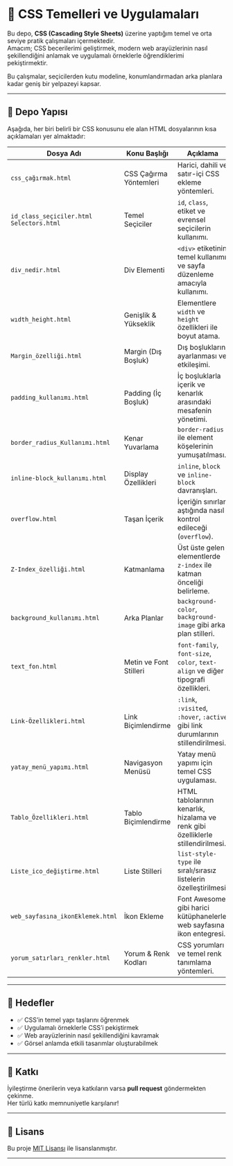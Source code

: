 # 🎨 CSS Temelleri ve Uygulamaları

Bu depo, **CSS (Cascading Style Sheets)** üzerine yaptığım temel ve orta seviye pratik çalışmaları içermektedir.  
Amacım; CSS becerilerimi geliştirmek, modern web arayüzlerinin nasıl şekillendiğini anlamak ve uygulamalı örneklerle öğrendiklerimi pekiştirmektir.

Bu çalışmalar, seçicilerden kutu modeline, konumlandırmadan arka planlara kadar geniş bir yelpazeyi kapsar.

---

## 📂 Depo Yapısı

Aşağıda, her biri belirli bir CSS konusunu ele alan HTML dosyalarının kısa açıklamaları yer almaktadır:

| Dosya Adı | Konu Başlığı | Açıklama |
|----------|---------------|-----------|
| `css_çağırmak.html` | CSS Çağırma Yöntemleri | Harici, dahili ve satır-içi CSS ekleme yöntemleri. |
| `id_class_seçiciler.html` <br> `Selectors.html` | Temel Seçiciler | `id`, `class`, etiket ve evrensel seçicilerin kullanımı. |
| `div_nedir.html` | Div Elementi | `<div>` etiketinin temel kullanımı ve sayfa düzenleme amacıyla kullanımı. |
| `wıdth_height.html` | Genişlik & Yükseklik | Elementlere `width` ve `height` özellikleri ile boyut atama. |
| `Margin_özelliği.html` | Margin (Dış Boşluk) | Dış boşlukların ayarlanması ve etkileşimi. |
| `padding_kullanımı.html` | Padding (İç Boşluk) | İç boşluklarla içerik ve kenarlık arasındaki mesafenin yönetimi. |
| `border_radius_Kullanımı.html` | Kenar Yuvarlama | `border-radius` ile element köşelerinin yumuşatılması. |
| `inline-block_kullanımı.html` | Display Özellikleri | `inline`, `block` ve `inline-block` davranışları. |
| `overflow.html` | Taşan İçerik | İçeriğin sınırları aştığında nasıl kontrol edileceği (`overflow`). |
| `Z-Index_özelliği.html` | Katmanlama | Üst üste gelen elementlerde `z-index` ile katman önceliği belirleme. |
| `background_kullanımı.html` | Arka Planlar | `background-color`, `background-image` gibi arka plan stilleri. |
| `text_fon.html` | Metin ve Font Stilleri | `font-family`, `font-size`, `color`, `text-align` ve diğer tipografi özellikleri. |
| `Link-Özellikleri.html` | Link Biçimlendirme | `:link`, `:visited`, `:hover`, `:active` gibi link durumlarının stillendirilmesi. |
| `yatay_menü_yapımı.html` | Navigasyon Menüsü | Yatay menü yapımı için temel CSS uygulaması. |
| `Tablo_Özellikleri.html` | Tablo Biçimlendirme | HTML tablolarının kenarlık, hizalama ve renk gibi özelliklerle stillendirilmesi. |
| `Liste_ico_değiştirme.html` | Liste Stilleri | `list-style-type` ile sıralı/sırasız listelerin özelleştirilmesi. |
| `web_sayfasına_ikonEklemek.html` | İkon Ekleme | Font Awesome gibi harici kütüphanelerle web sayfasına ikon entegresi. |
| `yorum_satırları_renkler.html` | Yorum & Renk Kodları | CSS yorumları ve temel renk tanımlama yöntemleri. |

---

## 🎯 Hedefler

- ✅ CSS’in temel yapı taşlarını öğrenmek  
- ✅ Uygulamalı örneklerle CSS’i pekiştirmek  
- ✅ Web arayüzlerinin nasıl şekillendiğini kavramak  
- ✅ Görsel anlamda etkili tasarımlar oluşturabilmek

---

## 🤝 Katkı

İyileştirme önerilerin veya katkıların varsa **pull request** göndermekten çekinme.  
Her türlü katkı memnuniyetle karşılanır!

---

## 📜 Lisans

Bu proje [MIT Lisansı](https://opensource.org/licenses/MIT) ile lisanslanmıştır.

---
